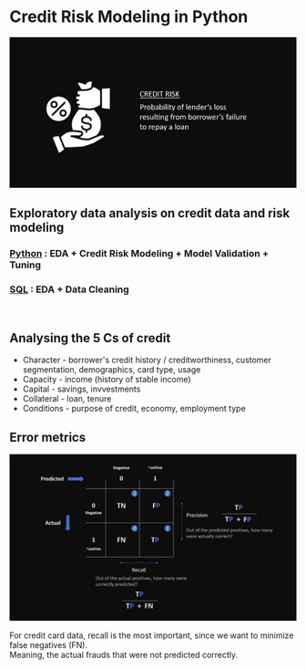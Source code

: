 # Credit Risk Modeling in Python
![](pics/crr.JPG)

## Exploratory data analysis on credit data and risk modeling <BR/>
### [Python](https://github.com/s1dewalker/Credit-Risk-Modeling-in-Python/blob/main/credit_risk_modeling-2.ipynb) : EDA + Credit Risk Modeling + Model Validation + Tuning<br/>
### [SQL](https://github.com/s1dewalker/Credit-Risk-Modeling-in-Python/blob/main/SQLQuery_cr_loan2.sql) : EDA + Data Cleaning<br/>
<br/>

## Analysing the 5 Cs of credit

- Character - borrower's credit history / creditworthiness, customer segmentation, demographics, card type, usage
- Capacity - income (history of stable income)
- Capital - savings, invvestments
- Collateral - loan, tenure
- Conditions - purpose of credit, economy, employment type

## Error metrics <BR/>

![](pics/recall.JPG)

For credit card data, recall is the most important, since we want to minimize false negatives (FN). <BR/>
Meaning, the actual frauds that were not predicted correctly. <br/>




